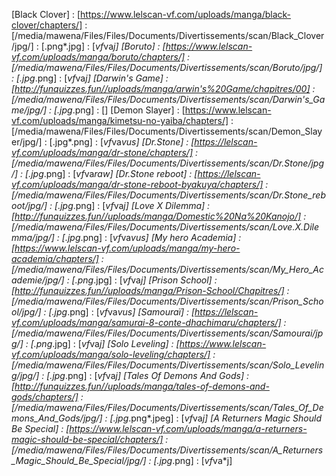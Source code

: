 [Black Clover] : [https://www.lelscan-vf.com/uploads/manga/black-clover/chapters/] : [/media/mawena/Files/Files/Documents/Divertissements/scan/Black_Clover/jpg/] : [.png*.jpg] : [*vf*va*j]
[Boruto] : [https://www.lelscan-vf.com/uploads/manga/boruto/chapters/] : [/media/mawena/Files/Files/Documents/Divertissements/scan/Boruto/jpg/] : [.jpg*.png] : [*vf*va*j]
[Darwin's Game] : [http://funquizzes.fun//uploads/manga/arwin's%20Game/chapitres/00] : [/media/mawena/Files/Files/Documents/Divertissements/scan/Darwin's_Game/jpg/] : [.jpg*.png] : []
[Demon Slayer] : [https://www.lelscan-vf.com/uploads/manga/kimetsu-no-yaiba/chapters/] : [/media/mawena/Files/Files/Documents/Divertissements/scan/Demon_Slayer/jpg/] : [.jpg*.png] : [*vf*va*vus]
[Dr.Stone] : [https://lelscan-vf.com/uploads/manga/dr-stone/chapters/] : [/media/mawena/Files/Files/Documents/Divertissements/scan/Dr.Stone/jpg/] : [.jpg*.png] : [*vf*va*raw]
[Dr.Stone reboot] : [https://lelscan-vf.com/uploads/manga/dr-stone-reboot-byakuya/chapters/] : [/media/mawena/Files/Files/Documents/Divertissements/scan/Dr.Stone_reboot/jpg/] : [.jpg*.png] : [*vf*va*j]
[Love X Dilemma] : [http://funquizzes.fun//uploads/manga/Domestic%20Na%20Kanojo/] : [/media/mawena/Files/Files/Documents/Divertissements/scan/Love.X.Dilemma/jpg/] : [.jpg*.png] : [*vf*va*vus]
[My hero Academia] : [https://www.lelscan-vf.com/uploads/manga/my-hero-academia/chapters/] : [/media/mawena/Files/Files/Documents/Divertissements/scan/My_Hero_Academie/jpg/] : [.png*.jpg] : [*vf*va*j]
[Prison School] : [http://funquizzes.fun//uploads/manga/Prison-School/Chapitres/] : [/media/mawena/Files/Files/Documents/Divertissements/scan/Prison_School/jpg/] : [.jpg*.png] : [*vf*va*vus]
[Samouraï] : [https://lelscan-vf.com/uploads/manga/samurai-8-conte-dhachimaru/chapters/] : [/media/mawena/Files/Files/Documents/Divertissements/scan/Samourai/jpg/] : [.png*.jpg] : [*vf*va*j]
[Solo Leveling] : [https://www.lelscan-vf.com/uploads/manga/solo-leveling/chapters/] : [/media/mawena/Files/Files/Documents/Divertissements/scan/Solo_Leveling/jpg/] : [.jpg*.png] : [*vf*va*j]
[Tales Of Demons And Gods] : [http://funquizzes.fun//uploads/manga/tales-of-demons-and-gods/chapters/] : [/media/mawena/Files/Files/Documents/Divertissements/scan/Tales_Of_Demons_And_Gods/jpg/] : [.jpg*.png*.jpeg] : [*vf*va*j]
[A Returners Magic Should Be Special] : [https://www.lelscan-vf.com/uploads/manga/a-returners-magic-should-be-special/chapters/] : [/media/mawena/Files/Files/Documents/Divertissements/scan/A_Returners_Magic_Should_Be_Special/jpg/] : [.jpg*.png] : [*vf*va*j]